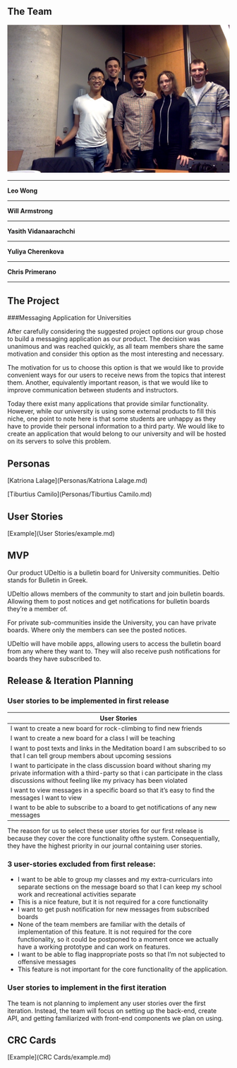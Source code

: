## The Team

![The team](team_photo.jpg)

---
__Leo Wong__
<!--- fill this in -->

---
__Will Armstrong__
<!--- fill this in -->

---
__Yasith Vidanaarachchi__
<!--- fill this in -->

---
__Yuliya Cherenkova__
<!--- fill this in -->

---
__Chris Primerano__
<!--- fill this in -->

---

## The Project

###Messaging Application for Universities

After carefully considering the suggested project options our group chose to build a messaging application as our product. The decision was unanimous and was reached quickly, as all team members share the same motivation and consider this option as the most interesting and necessary.

The motivation for us to choose this option is that we would like to provide convenient ways for our users to receive news from the topics that interest them. Another, equivalently important reason, is that we would like to improve communication between students and instructors.

Today there exist many applications that provide similar functionality. However, while our university is using some external products to fill this niche, one point to note here is that some students are unhappy as they have to provide their personal information to a third party. We would like to create an application that would belong to our university and will be hosted on its servers to solve this problem.

## Personas

[Katriona Lalage](Personas/Katriona Lalage.md)

[Tiburtius Camilo](Personas/Tiburtius Camilo.md)

## User Stories

[Example](User Stories/example.md)

## MVP

Our product UDeltio is a bulletin board for University communities. Deltio stands for Bulletin in Greek.

UDeltio allows members of the community to start and join bulletin boards. Allowing them to post notices and get notifications for bulletin boards they’re a member of.

For private sub-communities inside the University, you can have private boards. Where only the members can see the posted notices.

UDeltio will have mobile apps, allowing users to access the bulletin board from any where they want to. They will also receive push notifications for boards they have subscribed to.


## Release & Iteration Planning

### User stories to be implemented in first release

| User Stories |
|------------------------------------------------------------------------|
| I want to create a new board for rock-climbing to find new friends     |
| I want to create a new board for a class I will be teaching            |
| I want to post texts and links in the Meditation board I am subscribed to so that I can tell group members about upcoming sessions                 |
| I want to participate in the class discussion board without sharing my private information with a third-party so that i can participate in the class discussions without feeling like my privacy has been violated            |
| I want to view messages in a specific board so that it’s easy to find the messages I want to view                                                  |
| I want to be able to subscribe to a board to get notifications of any new messages                                                                 |

The reason for us to select these user stories for our first release is because they cover the core functionality ofthe system. Consequentially, they have the highest priority in our journal containing user stories. 

### 3 user-stories excluded from first release:
* I want to be able to group my classes and my extra-curriculars into separate sections on the message board so that I can keep my school work and recreational activities separate
 * This is a nice feature, but it is not required for a core functionality
* I want to get push notification for new messages from subscribed boards
 * None of the team members are familiar with the details of implementation of this feature. It is not required for the core functionality, so it could be postponed to a moment once we actually have a working prototype and can work on features.
* I want to be able to flag inappropriate posts so that I’m not subjected to offensive messages
 * This feature is not important for the core functionality of the application. 

### User stories to implement in the first iteration
The team is not planning to implement any user stories over the first iteration. Instead, the team will focus on setting up the back-end, create API, and getting familiarized with front-end components we plan on using.


## CRC Cards

[Example](CRC Cards/example.md)
